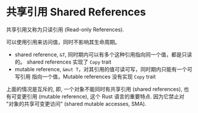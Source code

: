 # 共享引用 Shared References

共享引用又称为只读引用 (Read-only References).

可以使用引用来访问值，同时不影响其生命周期。

- shared reference, `&T`, 同时期内可以有多个这种引用指向同一个值，都是只读的。
  shared references 实现了 `Copy` trait
- mutable reference, `&mut T`，对其引用的值可读可写，同时期内只能有一个可写引用
  指向一个值，Mutable references 没有实现 `Copy` trait

上面的情况是互斥的, 即, 一个对象不能同时有共享引用 (shared references),
也有可变更引用 (mutable reference), 这个 Rust 语言的重要特点.
因为它禁止对 "对象的共享可变更访问" (shared mutable accesses, SMA).

